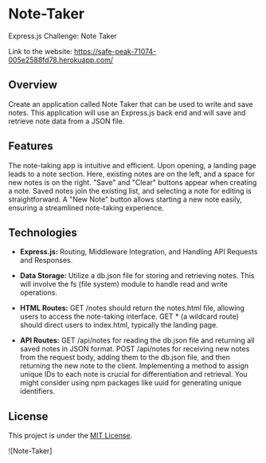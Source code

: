 # Note-Taker
Express.js Challenge: Note Taker

Link to the website: https://safe-peak-71074-005e2588fd78.herokuapp.com/

## Overview

Create an application called Note Taker that can be used to write and save notes. This application will use an Express.js back end and will save and retrieve note data from a JSON file.

## Features

The note-taking app is intuitive and efficient. Upon opening, a landing page leads to a note section. Here, existing notes are on the left, and a space for new notes is on the right. "Save" and "Clear" buttons appear when creating a note. Saved notes join the existing list, and selecting a note for editing is straightforward. A "New Note" button allows starting a new note easily, ensuring a streamlined note-taking experience.

## Technologies
- **Express.js:** Routing, Middleware Integration, and Handling API Requests and Responses.

- **Data Storage:** Utilize a db.json file for storing and retrieving notes. This will involve the fs (file system) module to handle read and write operations.

- **HTML Routes:** 
GET /notes should return the notes.html file, allowing users to access the note-taking interface.
GET * (a wildcard route) should direct users to index.html, typically the landing page.

- **API Routes:**
GET /api/notes for reading the db.json file and returning all saved notes in JSON format.
POST /api/notes for receiving new notes from the request body, adding them to the db.json file, and then returning the new note to the client. Implementing a method to assign unique IDs to each note is crucial for differentiation and retrieval. You might consider using npm packages like uuid for generating unique identifiers.

## License

This project is under the [MIT License](LICENSE).

![Note-Taker]
